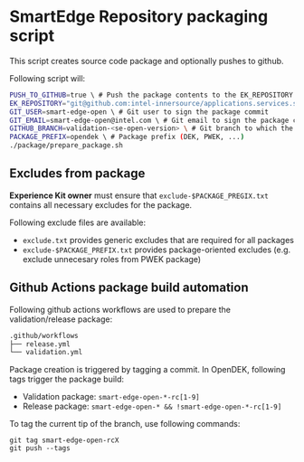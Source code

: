 # SmartEdge Repository packaging script

This script creates source code package and optionally pushes to github.

Following script will:
```bash
PUSH_TO_GITHUB=true \ # Push the package contents to the EK_REPOSITORY defined below.
EK_REPOSITORY="git@github.com:intel-innersource/applications.services.smart-edge-open.developer-experience-kits-open.git" \
GIT_USER=smart-edge-open \ # Git user to sign the package commit
GIT_EMAIL=smart-edge-open@intel.com \ # Git email to sign the package commit
GITHUB_BRANCH=validation-<se-open-version> \ # Git branch to which the package will be pushed
PACKAGE_PREFIX=opendek \ # Package prefix (DEK, PWEK, ...)
./package/prepare_package.sh
```

## Excludes from package

**Experience Kit owner** must ensure that `exclude-$PACKAGE_PREGIX.txt` contains all necessary excludes for the package.

Following exclude files are available:
- `exclude.txt` provides generic excludes that are required for all packages
- `exclude-$PACKAGE_PREFIX.txt` provides package-oriented excludes (e.g. exclude unnecesary roles from PWEK package)

## Github Actions package build automation

Following github actions workflows are used to prepare the validation/release package:
```bash
.github/workflows
├── release.yml
└── validation.yml
```

Package creation is triggered by tagging a commit. In OpenDEK, following tags trigger the package build:
* Validation package: `smart-edge-open-*-rc[1-9]`
* Release package: `smart-edge-open-* && !smart-edge-open-*-rc[1-9]`

To tag the current tip of the branch, use following commands:
```
git tag smart-edge-open-rcX
git push --tags
```
